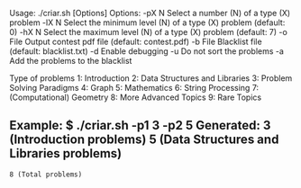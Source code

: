Usage: ./criar.sh [Options]
Options:
    -pX   N      Select a number (N) of a type (X) problem
    -lX   N      Select the minimum level (N) of a type (X) problem (default: 0)
    -hX   N      Select the maximum level (N) of a type (X) problem (default: 7)
    -o    File   Output contest pdf file (default: contest.pdf)
    -b    File   Blacklist file (default: blacklist.txt)
    -d           Enable debugging
    -u           Do not sort the problems
    -a           Add the problems to the blacklist

Type of problems
  1:     Introduction
  2:     Data Structures and Libraries
  3:     Problem Solving Paradigms
  4:     Graph
  5:     Mathematics
  6:     String Processing
  7:     (Computational) Geometry
  8:     More Advanced Topics
  9:     Rare Topics

Example: 
  $ ./criar.sh -p1 3 -p2 5
  Generated: 
    3 (Introduction problems)
    5 (Data Structures and Libraries problems)
  --------------------------------------------
    8 (Total problems)

